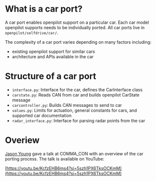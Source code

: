 # What is a car port?

A car port enables openpilot support on a particular car. Each car model openpilot supports needs to be individually ported. All car ports live in `openpilot/selfdrive/car/`.

The complexity of a car port varies depending on many factors including:
* existing openpilot support for similar cars
* architecture and APIs available in the car


# Structure of a car port
* `interface.py`: Interface for the car, defines the CarInterface class
* `carstate.py`: Reads CAN from car and builds openpilot CarState message
* `carcontroller.py`: Builds CAN messages to send to car
* `values.py`: Limits for actuation, general constants for cars, and supported car documentation
* `radar_interface.py`: Interface for parsing radar points from the car


# Overiew

[Jason Young](https://github.com/jyoung8607) gave a talk at COMMA_CON with an overview of the car porting process. The talk is available on YouTube:

[https://youtu.be/KcfzEHB6ms4?si=5szh1PX6TksOCKmM](https://youtu.be/KcfzEHB6ms4?si=5szh1PX6TksOCKmM)
